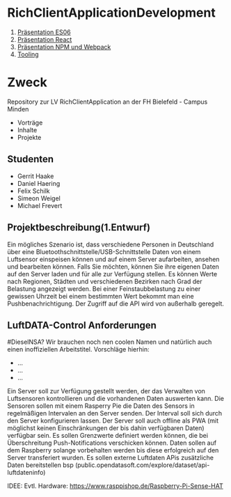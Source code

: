 # RichClientApplicationDevelopment

1. [Präsentation ES06](https://sweigel1.github.io/RichClientApplicationDevelopment/ES06/index.html#1)
2. [Präsentation React](https://sweigel1.github.io/RichClientApplicationDevelopment/react/index.html)
3. [Präsentation NPM und Webpack ](https://sweigel1.github.io/RichClientApplicationDevelopment/NSM_WEBPACK/index.html)
4. [Tooling](https://sweigel1.github.io/RichClientApplicationDevelopment/Tooling/index.html)

# Zweck

Repository zur LV RichClientApplication an der FH Bielefeld - Campus Minden

- Vorträge
- Inhalte
- Projekte

## Studenten

- Gerrit Haake
- Daniel Haering
- Felix Schilk
- Simeon Weigel
- Michael Frevert

## Projektbeschreibung(1.Entwurf)

Ein mögliches Szenario ist, dass verschiedene Personen in Deutschland über eine Bluetoothschnittstelle/USB-Schnittstelle Daten von einem Luftsensor einspeisen können und auf einem Server aufarbeiten, ansehen  und bearbeiten können.
Falls Sie möchten, können Sie ihre eigenen Daten auf den Server laden und für alle zur Verfügung stellen. Es können Werte nach Regionen, Städten und verschiedenen Bezirken nach Grad der Belastung angezeigt werden.
Bei einer Feinstaubbelastung zu einer gewissen Uhrzeit bei einem bestimmten Wert bekommt man eine Pushbenachrichtigung.
Der Zugriff auf die API wird von außerhalb geregelt.

## LuftDATA-Control Anforderungen
#DieselNSA?
Wir brauchen noch nen coolen Namen und natürlich auch einen inoffiziellen Arbeitstitel.
Vorschläge hierhin:

- ...
- ...
- ...

Ein Server soll zur Verfügung gestellt werden, der das Verwalten von Luftsensoren kontrollieren und die vorhandenen Daten auswerten kann.
Die Sensoren sollen mit einem Rasperry Pie die Daten des Sensors in regelmäßigen Intervalen an den Server senden.
Der Interval soll sich durch den Server konfigurieren lassen.
Der Server soll auch offline als PWA (mit möglichst keinen Einschränkungen der bis dahin verfügbaren Daten) verfügbar sein.
Es sollen Grenzwerte definiert werden können, die bei Überschreitung Push-Notifications verschicken können.
Daten sollen auf dem Raspberry solange vorbehalten werden bis diese erfolgreich auf den Server transferiert wurden.
Es sollen externe Luftdaten APis zusätzliche Daten bereitstellen bsp (public.opendatasoft.com/explore/dataset/api-luftdateninfo)



IDEE:
Evtl. Hardware:
https://www.rasppishop.de/Raspberry-Pi-Sense-HAT

